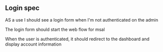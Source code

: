 ## Login spec
AS a use I should see a login form when I'm not authenticated on the admin 

The login form should start the web flow for msal 

When the user is authenticated, it should redirect to the dashboard and display account information

